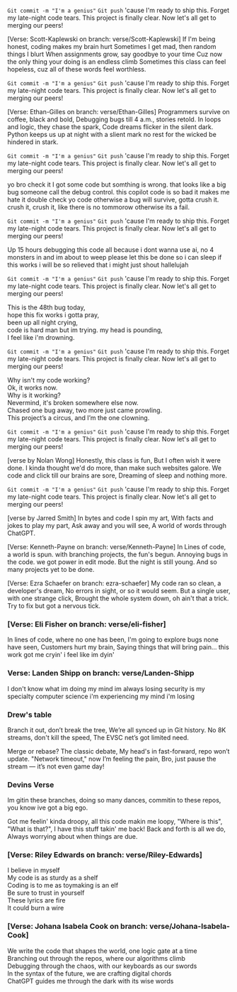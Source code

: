 `Git commit -m "I'm a genius"`
`Git push` 'cause I'm ready to ship this.
Forget my late-night code tears.
This project is finally clear.
Now let's all get to merging our peers!

[Verse: Scott-Kaplewski on branch: verse/Scott-Kaplewski]
If I'm being honest, coding makes my brain hurt
Sometimes I get mad, then random things I blurt
When assignments grow, say goodbye to your time
Cuz now the only thing your doing is an endless climb
Sometimes this class can feel hopeless,
cuz all of these words feel worthless.

`Git commit -m "I'm a genius"`
`Git push` 'cause I'm ready to ship this.
Forget my late-night code tears.
This project is finally clear.
Now let's all get to merging our peers!

[Verse: Ethan-Gilles on branch: verse/Ethan-Gilles]
Programmers survive on coffee, black and bold,
Debugging bugs till 4 a.m., stories retold.
In loops and logic, they chase the spark,
Code dreams flicker in the silent dark.
Python keeps us up at night with a slient mark
no rest for the wicked be hindered in stark.

`Git commit -m "I'm a genius"`
`Git push` 'cause I'm ready to ship this.
Forget my late-night code tears.
This project is finally clear.
Now let's all get to merging our peers!

 yo bro check it I got some code but somthing is wrong.
 that looks like a big bug someone call the debug control.
 this copilot code is so bad it makes me hate it
 double check yo code otherwise a bug will survive, gotta crush it.
 crush it, crush it, like there is no tommorow otherwise its a fail.

`Git commit -m "I'm a genius"`
`Git push` 'cause I'm ready to ship this.
Forget my late-night code tears.
This project is finally clear.
Now let's all get to merging our peers!

Up 15 hours debugging this code
all because i dont wanna use ai, no
4 monsters in and im about to weep
please let this be done so i can sleep
if this works i will be so relieved
that i might just shout hallelujah

`Git commit -m "I'm a genius"`
`Git push` 'cause I'm ready to ship this.
Forget my late-night code tears.
This project is finally clear.
Now let's all get to merging our peers!

This is the 48th bug today,\
hope this fix works i gotta pray,\
been up all night crying,\
code is hard man but im trying.
my head is pounding,\
I feel like i'm drowning.

`Git commit -m "I'm a genius"`
`Git push` 'cause I'm ready to ship this.
Forget my late-night code tears.
This project is finally clear.
Now let's all get to merging our peers!

Why isn't my code working?\
Ok, it works now.\
Why is it working?\
Nevermind, it's broken somewhere else now.\
Chased one bug away, two more just came prowling. \
This project’s a circus, and I’m the one clowning.

`Git commit -m "I'm a genius"`
`Git push` 'cause I'm ready to ship this.
Forget my late-night code tears.
This project is finally clear.
Now let's all get to merging our peers!

[verse by Nolan Wong]
Honestly, this class is fun,
But I often wish it were done.
I kinda thought we'd do more,
than make such websites galore.
We code and click till our brains are sore,
Dreaming of sleep and nothing more. 

`Git commit -m "I'm a genius"`
`Git push` 'cause I'm ready to ship this.
Forget my late-night code tears.
This project is finally clear.
Now let's all get to merging our peers!

[verse by Jarred Smith]
In bytes and code I spin my art,
With facts and jokes to play my part,
Ask away and you will see,
A world of words through ChatGPT.

[Verse: Kenneth-Payne on branch: verse/Kenneth-Payne]
In Lines of code, a world is spun.
with branching projects, the fun's begun.
Annoying bugs in the code.
we got power in edit mode. 
But the night is still young.
And so many projects yet to be done.  

[Verse: Ezra Schaefer on branch: ezra-schaefer]
My code ran so clean, a developer's dream,
No errors in sight, or so it would seem.
But a single user, with one strange click,
Brought the whole system down, oh ain't that a trick.
Try to fix but got a nervous tick.

### [Verse: Eli Fisher on branch: verse/eli-fisher]

In lines of code, where no one has been,
I'm going to explore bugs none have seen,
Customers hurt my brain,
Saying things that will bring pain...
this work got me cryin'
i feel like im dyin'

### Verse: Landen Shipp on branch: verse/Landen-Shipp

I don't know what im doing
my mind im always losing
security is my specialty
computer science i'm experiencing
my mind i'm losing

### Drew's table

Branch it out, don’t break the tree,
We’re all synced up in Git history.
No 8K streams, don't kill the speed,
The EVSC net’s got limited need.

Merge or rebase? The classic debate,
My head's in fast-forward, repo won’t update.
"Network timeout," now I’m feeling the pain,
Bro, just pause the stream — it’s not even game day!  
### Devins Verse
Im gitin these branches,
doing so many dances,
commitin to these repos,
you know ive got a big ego.

Got me feelin' kinda droopy,
all this code makin me loopy,
"Where is this", "What is that?",
I have this stuff takin' me back!
Back and forth is all we do,
Always worrying about when things are due.  

 ### [Verse: Riley Edwards on branch: verse/Riley-Edwards]
I believe in myself  
My code is as sturdy as a shelf  
Coding is to me as toymaking is an elf  
Be sure to trust in yourself  
These lyrics are fire  
It could burn a wire  

### [Verse: Johana Isabela Cook on branch: verse/Johana-Isabela-Cook]

We write the code that shapes the world, one logic gate at a time  
Branching out through the repos, where our algorithms climb  
Debugging through the chaos, with our keyboards as our swords  
In the syntax of the future, we are crafting digital chords  
ChatGPT guides me through the dark with its wise words  

